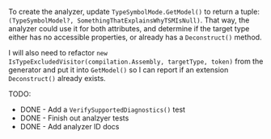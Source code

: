 To create the analyzer, update `TypeSymbolMode.GetModel()` to return a tuple: `(TypeSymbolModel?, SomethingThatExplainsWhyTSMIsNull)`. That way, the analyzer could use it for both attributes, and determine if the target type either has no accessible properties, or already has a `Deconstruct()` method.

I will also need to refactor `new IsTypeExcludedVisitor(compilation.Assembly, targetType, token)` from the generator and put it into `GetModel()` so I can report if an extension `Deconstruct()` already exists.

TODO:
* DONE - Add a `VerifySupportedDiagnostics()` test
* DONE - Finish out analzyer tests
* DONE - Add analyzer ID docs